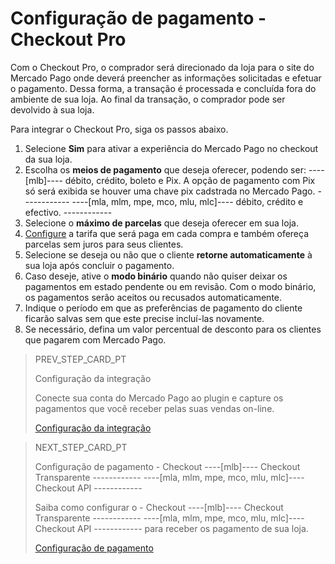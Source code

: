 # Configuração de pagamento - Checkout Pro
 
Com o Checkout Pro, o comprador será direcionado da loja para o site do Mercado Pago onde deverá preencher as informações solicitadas e efetuar o pagamento. Dessa forma, a transação é processada e concluída fora do ambiente de sua loja. Ao final da transação, o comprador pode ser devolvido à sua loja.
 
Para integrar o Checkout Pro, siga os passos abaixo.
 
1. Selecione **Sim** para ativar a experiência do Mercado Pago no checkout da sua loja.
2. Escolha os **meios de pagamento** que deseja oferecer, podendo ser: ----[mlb]---- débito, crédito, boleto e Pix. A opção de pagamento com Pix só será exibida se houver uma chave pix cadstrada no Mercado Pago. ------------ ----[mla, mlm, mpe, mco, mlu, mlc]---- débito, crédito e efectivo. ------------
3. Selecione o **máximo de parcelas** que deseja oferecer em sua loja.
3. [Configure](https://www.mercadopago.com.br/costs-section#from-section=menu) a tarifa que será paga em cada compra e também ofereça parcelas sem juros para seus clientes.
4. Selecione se deseja ou não que o cliente **retorne automaticamente** à sua loja após concluir o pagamento.
5. Caso deseje, ative o **modo binário** quando não quiser deixar os pagamentos em estado pendente ou em revisão. Com o modo binário, os pagamentos serão aceitos ou recusados automaticamente.
6. Indique o período em que as preferências de pagamento do cliente ficarão salvas sem que este precise incluí-las novamente.
7. Se necessário, defina um valor percentual de desconto para os clientes que pagarem com Mercado Pago.

> PREV_STEP_CARD_PT
>
> Configuração da integração
>
> Conecte sua conta do Mercado Pago ao plugin e capture os pagamentos que você receber pelas suas vendas on-line.
>
> [Configuração da integração](/developers/pt/docs/prestashop/integration)

> NEXT_STEP_CARD_PT
>
> Configuração de pagamento - Checkout ----[mlb]---- Checkout Transparente ------------ ----[mla, mlm, mpe, mco, mlu, mlc]---- Checkout API ------------
>
> Saiba como configurar o - Checkout ----[mlb]---- Checkout Transparente ------------ ----[mla, mlm, mpe, mco, mlu, mlc]---- Checkout API ------------ para receber os pagamento de sua loja.
>
> [Configuração de pagamento](/developers/pt/docs/prestashop/payment-setup-choapi)